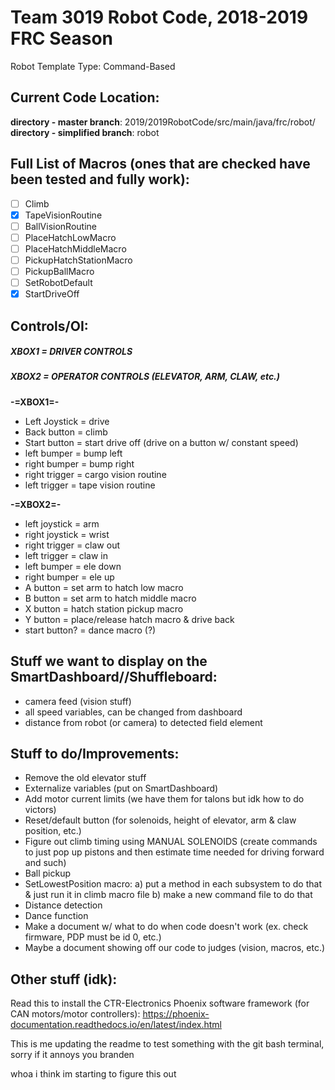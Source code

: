 # Team 3019 Robot Code, 2018-2019 FRC Season
Robot Template Type: Command-Based
 
## Current Code Location:
**directory - master branch**: 2019/2019RobotCode/src/main/java/frc/robot/
**directory - simplified branch**: robot

## Full List of Macros (ones that are checked have been tested and fully work):
- [ ] Climb
- [x] TapeVisionRoutine
- [ ] BallVisionRoutine
- [ ] PlaceHatchLowMacro
- [ ] PlaceHatchMiddleMacro
- [ ] PickupHatchStationMacro
- [ ] PickupBallMacro
- [ ] SetRobotDefault
- [x] StartDriveOff

## Controls/OI:
##### XBOX1 = DRIVER CONTROLS
##### XBOX2 = OPERATOR CONTROLS (ELEVATOR, ARM, CLAW, etc.)

**-=XBOX1=-**
 
- Left Joystick = drive
- Back button = climb
- Start button = start drive off (drive on a button w/ constant speed)
- left bumper = bump left
- right bumper = bump right
- right trigger = cargo vision routine
- left trigger = tape vision routine
 
**-=XBOX2=-**
 
- left joystick = arm
- right joystick = wrist
- right trigger = claw out
- left trigger = claw in
- left bumper = ele down
- right bumper = ele up
- A button = set arm to hatch low macro
- B button = set arm to hatch middle macro
- X button = hatch station pickup macro
- Y button = place/release hatch macro & drive back
- start button? = dance macro (?)

## Stuff we want to display on the SmartDashboard//Shuffleboard:
- camera feed (vision stuff) 
- all speed variables, can be changed from dashboard
- distance from robot (or camera) to detected field element

## Stuff to do/Improvements:
- Remove the old elevator stuff
- Externalize variables (put on SmartDashboard)
- Add motor current limits (we have them for talons but idk how to do victors)
- Reset/default button (for solenoids, height of elevator, arm & claw position, etc.)
- Figure out climb timing using MANUAL SOLENOIDS (create commands to just pop up pistons and then estimate time needed for driving forward and such)
- Ball pickup
- SetLowestPosition macro:
   a) put a method in each subsystem to do that & just run it in climb macro file
   b) make a new command file to do that
- Distance detection
- Dance function
- Make a document w/ what to do when code doesn't work (ex. check firmware, PDP must be id 0, etc.)
- Maybe a document showing off our code to judges (vision, macros, etc.)

## Other stuff (idk):
Read this to install the CTR-Electronics Phoenix software framework (for CAN motors/motor controllers):
https://phoenix-documentation.readthedocs.io/en/latest/index.html

This is me updating the readme to test something with the git bash terminal, sorry if it annoys you branden

whoa i think im starting to figure this out

